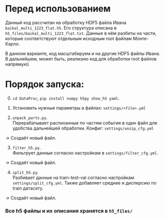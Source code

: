 # Перед использованием
Данный код рассчитан на обработку HDF5 файла Ивана ```baikal_multi_1223_flat.h5```.
Его структура описана в ```h5_files/baikal_multi_1223_flat.txt```. Данные в нём разбиты на части, которые соответствуют отдельным исходным root файлам Монте-Карло.

В данном варианте, код масштабируем и на другие HDF5 файлы Ивана.
В дальнейшем, может быть, реализию код для обработки root файлов напрямую)

# Порядок запуска:

0) ```cd DataProc```, ```pip install numpy h5py show_h5 yaml```.

1) Установить нужные параметры а файлах:  ```settings/<file>.yml```

2) ```unpack_parts.py```.  
Перерабатывает распиханные по частям события в один файл для удобства дальнейшей обработки. Конфиг: ```settings/unzip_cfg.yml```

-> Создаёт новый файл.

3) ```filter_h5.py```.  
Фильтрует данные согласно настройкам в ```settings/filter_cfg.yml```. 

-> Создаёт новый файл.

4) ```split_h5.py```.  
Разбивает данные на train-test-val согласно настройкам ```settings/split_cfg.yml```. Также добавляет среднее и дисперсию по train датасету.

-> Создаёт новый файл.

### Все h5 файлы и их описания хранятся в ```h5_files/```